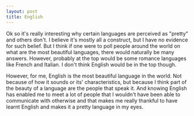 ```yaml
---
layout: post
title: English
---
```


Ok so it's really interesting why certain languages are perceived as "pretty" and others don't. I believe it's mostly all a construct, but I have no evidence for such belief. But I think if one were to poll people around the world on what are the most beautiful languages, there would naturally be many answers. However, probably at the top would be some romance languages like French and Italian. I don't think English would be in the top though.

However, for me, English is the most beautiful language in the world. Not because of how it sounds or its' characteristics, but because I think part of the beauty of a language are the people that speak it. And knowing English has enabled me to meet a lot of people that I wouldn't have been able to communicate with otherwise and that makes me really thankful to have learnt English and makes it a pretty language in my eyes.
